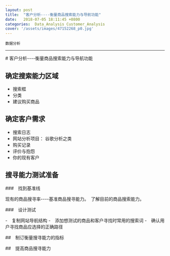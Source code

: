 ```yaml
---
layout: post
title:  "客户分析----衡量商品搜索能力与导航功能"
date:   2018-07-05 18:11:45 +0800
categories:  Data_Analysis Customer_Analysis
cover: '/assets/images/47152268_p0.jpg'
---
```


`数据分析`

---

﻿# 客户分析----衡量商品搜索能力与导航功能

## 确定搜索能力区域

- 搜索框
- 分类
- 建议购买商品

## 确定客户需求

- 搜索日志
- 网站分析项目： 谷歌分析之类
- 购买记录
- 评价与抱怨
- 你的现有客户

## 搜寻能力测试准备

###　找到基准线

现有的商品搜寻率----基准商品搜寻能力。　了解目前的商品搜索能力。

###　设计测试

-　复制网站导航结构
-　添加想测试的商品和客户寻找时常用的搜索词
-　确认用户寻找商品应选择的正确路径

##　制订衡量搜寻能力的指标

##　提高商品搜寻能力

